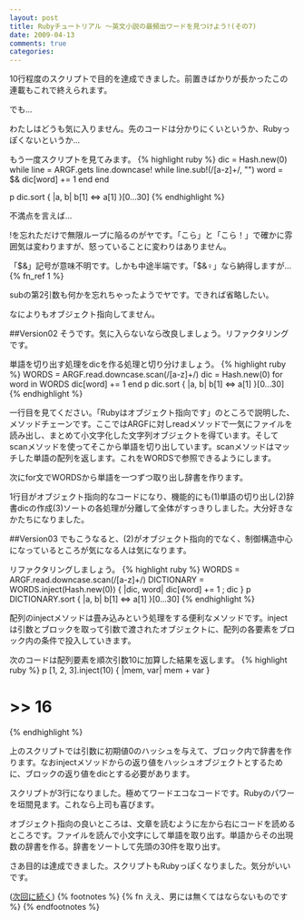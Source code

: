 ```yaml
---
layout: post
title: Rubyチュートリアル ～英文小説の最頻出ワードを見つけよう!(その7)
date: 2009-04-13
comments: true
categories:
---
```


10行程度のスクリプトで目的を達成できました。前置きばかりが長かったこの連載もこれで終えられます。

でも...

わたしはどうも気に入りません。先のコードは分かりにくいというか、Rubyっぽくないというか...

もう一度スクリプトを見てみます。
{% highlight ruby %}
 dic = Hash.new(0)
 while line = ARGF.gets
   line.downcase!
   while line.sub!(/[a-z]+/, "")
     word = $&
     dic[word] += 1
   end
 end
 
 p dic.sort { |a, b| b[1] <=> a[1] }[0...30]
{% endhighlight %}

不満点を言えば...

!を忘れただけで無限ループに陥るのがヤです。「こら」と「こら！」で確かに雰囲気は変わりますが、怒っていることに変わりはありません。

「$&」記号が意味不明です。しかも中途半端です。「$&♀」なら納得しますが...{% fn_ref 1 %}

subの第2引数も何かを忘れちゃったようでヤです。できれば省略したい。

なによりもオブジェクト指向してません。

##Version02
そうです。気に入らないなら改良しましょう。リファクタリングです。

単語を切り出す処理をdicを作る処理と切り分けましょう。
{% highlight ruby %}
 WORDS = ARGF.read.downcase.scan(/[a-z]+/)
 dic = Hash.new(0)
 for word in WORDS
   dic[word] += 1
 end
 p dic.sort { |a, b| b[1] <=> a[1] }[0...30]
{% endhighlight %}

一行目を見てください。「Rubyはオブジェクト指向です」のところで説明した、メソッドチェーンです。ここではARGFに対しreadメソッドで一気にファイルを読み出し、まとめて小文字化した文字列オブジェクトを得ています。そしてscanメソッドを使ってそこから単語を切り出しています。scanメソッドはマッチした単語の配列を返します。これをWORDSで参照できるようにします。

次にfor文でWORDSから単語を一つずつ取り出し辞書を作ります。

1行目がオブジェクト指向的なコードになり、機能的にも(1)単語の切り出し(2)辞書dicの作成(3)ソートの各処理が分離して全体がすっきりしました。大分好きなかたちになりました。

##Version03
でもこうなると、(2)がオブジェクト指向的でなく、制御構造中心になっているところが気になる人は気になります。

リファクタリングしましょう。
{% highlight ruby %}
 WORDS = ARGF.read.downcase.scan(/[a-z]+/)
 DICTIONARY = WORDS.inject(Hash.new(0)) { |dic, word| dic[word] += 1 ; dic }
 p DICTIONARY.sort { |a, b| b[1] <=> a[1] }[0...30]
{% endhighlight %}

配列のinjectメソッドは畳み込みという処理をする便利なメソッドです。injectは引数とブロックを取って引数で渡されたオブジェクトに、配列の各要素をブロック内の条件で投入していきます。

次のコードは配列要素を順次引数10に加算した結果を返します。
{% highlight ruby %}
 p [1, 2, 3].inject(10) { |mem, var| mem + var } 
 # >> 16
{% endhighlight %}

上のスクリプトでは引数に初期値0のハッシュを与えて、ブロック内で辞書を作ります。なおinjectメソッドからの返り値をハッシュオブジェクトとするために、ブロックの返り値をdicとする必要があります。

スクリプトが3行になりました。極めてワードエコなコードです。Rubyのパワーを垣間見ます。これなら上司も喜びます。

オブジェクト指向の良いところは、文章を読むように左から右にコードを読めるところです。ファイルを読んで小文字にして単語を取り出す。単語からその出現数の辞書を作る。辞書をソートして先頭の30件を取り出す。

さあ目的は達成できました。スクリプトもRubyっぽくなりました。気分がいいです。

([次回に続く](/2009/04/14/Ruby-8))
{% footnotes %}
   {% fn ええ、男には無くてはならないものです %}
{% endfootnotes %}
